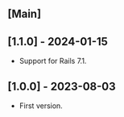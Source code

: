 ## [Main]

## [1.1.0] - 2024-01-15

  - Support for Rails 7.1.

## [1.0.0] - 2023-08-03

  - First version.
